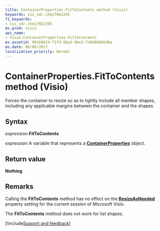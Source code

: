 ```yaml
---
title: ContainerProperties.FitToContents method (Visio)
keywords: vis_sdr.chm17662295
f1_keywords:
- vis_sdr.chm17662295
ms.prod: visio
api_name:
- Visio.ContainerProperties.FitToContents
ms.assetid: 09169624-f1fd-66a3-0be2-738d808d540a
ms.date: 06/08/2017
localization_priority: Normal
---
```



# ContainerProperties.FitToContents method (Visio)

Forces the container to resize so as to tightly include all member shapes, including any applicable margins between the container and the shapes.


## Syntax

_expression_.**FitToContents**

_expression_ A variable that represents a **[ContainerProperties](Visio.ContainerProperties.md)** object.


## Return value

 **Nothing**


## Remarks

Calling the **FitToContents** method has no effect on the **[ResizeAsNeeded](Visio.ContainerProperties.ResizeAsNeeded.md)** property setting for the current session of Microsoft Visio.

The **FitToContents** method does not work for list shapes.

[!include[Support and feedback](~/includes/feedback-boilerplate.md)]